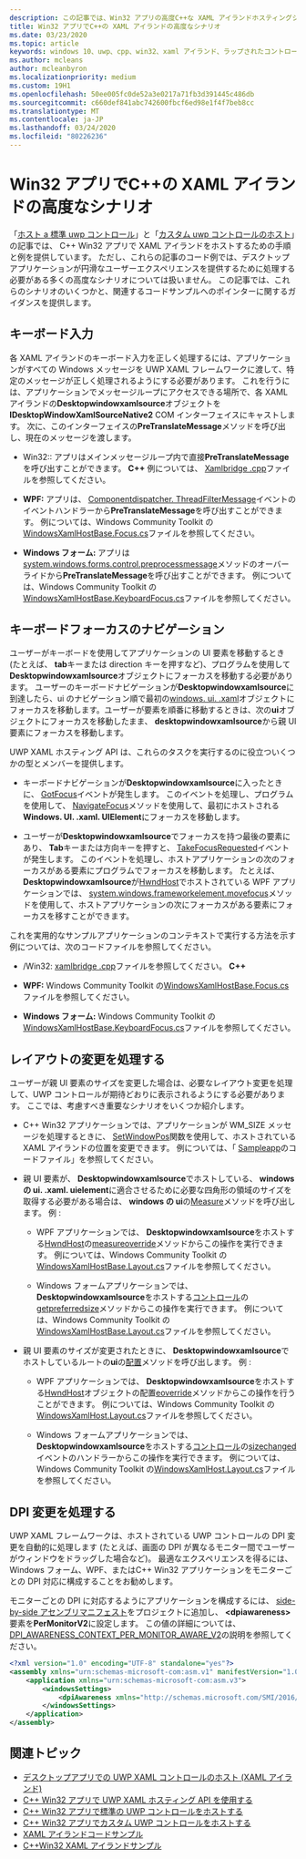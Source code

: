 ```yaml
---
description: この記事では、Win32 アプリの高度C++な XAML アイランドホスティングシナリオについて説明します。
title: Win32 アプリでC++の XAML アイランドの高度なシナリオ
ms.date: 03/23/2020
ms.topic: article
keywords: windows 10、uwp、cpp、win32、xaml アイランド、ラップされたコントロール、標準コントロール
ms.author: mcleans
author: mcleanbyron
ms.localizationpriority: medium
ms.custom: 19H1
ms.openlocfilehash: 50ee005fc0de52a3e0217a71fb3d391445c486db
ms.sourcegitcommit: c660def841abc742600fbcf6ed98e1f4f7beb8cc
ms.translationtype: MT
ms.contentlocale: ja-JP
ms.lasthandoff: 03/24/2020
ms.locfileid: "80226236"
---
```

# <a name="advanced-scenarios-for-xaml-islands-in-c-win32-apps"></a>Win32 アプリでC++の XAML アイランドの高度なシナリオ

「[ホスト a 標準 uwp コントロール](host-standard-control-with-xaml-islands-cpp.md)」と「[カスタム uwp コントロールのホスト](host-custom-control-with-xaml-islands-cpp.md)」の記事では、 C++ Win32 アプリで XAML アイランドをホストするための手順と例を提供しています。 ただし、これらの記事のコード例では、デスクトップアプリケーションが円滑なユーザーエクスペリエンスを提供するために処理する必要がある多くの高度なシナリオについては扱いません。 この記事では、これらのシナリオのいくつかと、関連するコードサンプルへのポインターに関するガイダンスを提供します。

## <a name="keyboard-input"></a>キーボード入力

各 XAML アイランドのキーボード入力を正しく処理するには、アプリケーションがすべての Windows メッセージを UWP XAML フレームワークに渡して、特定のメッセージが正しく処理されるようにする必要があります。 これを行うには、アプリケーションでメッセージループにアクセスできる場所で、各 XAML アイランドの**Desktopwindowxamlsource**オブジェクトを**IDesktopWindowXamlSourceNative2** COM インターフェイスにキャストします。 次に、このインターフェイスの**PreTranslateMessage**メソッドを呼び出し、現在のメッセージを渡します。

  * Win32:: アプリはメインメッセージループ内で直接**PreTranslateMessage**を呼び出すことができます。 **C++** 例については、 [Xamlbridge .cpp](https://github.com/microsoft/Xaml-Islands-Samples/blob/master/Samples/Win32/SampleCppApp/XamlBridge.cpp#L16)ファイルを参照してください。

  * **WPF:** アプリは、 [Componentdispatcher. ThreadFilterMessage](https://docs.microsoft.com/dotnet/api/system.windows.interop.componentdispatcher.threadfiltermessage)イベントのイベントハンドラーから**PreTranslateMessage**を呼び出すことができます。 例については、Windows Community Toolkit の[WindowsXamlHostBase.Focus.cs](https://github.com/windows-toolkit/Microsoft.Toolkit.Win32/blob/master/Microsoft.Toolkit.Wpf.UI.XamlHost/WindowsXamlHostBase.Focus.cs#L177)ファイルを参照してください。

  * **Windows フォーム:** アプリは[system.windows.forms.control.preprocessmessage](https://docs.microsoft.com/dotnet/api/system.windows.forms.control.preprocessmessage)メソッドのオーバーライドから**PreTranslateMessage**を呼び出すことができます。 例については、Windows Community Toolkit の[WindowsXamlHostBase.KeyboardFocus.cs](https://github.com/windows-toolkit/Microsoft.Toolkit.Win32/blob/master/Microsoft.Toolkit.Forms.UI.XamlHost/WindowsXamlHostBase.KeyboardFocus.cs#L100)ファイルを参照してください。

## <a name="keyboard-focus-navigation"></a>キーボードフォーカスのナビゲーション

ユーザーがキーボードを使用してアプリケーションの UI 要素を移動するとき (たとえば、 **tab**キーまたは direction キーを押すなど)、プログラムを使用して**Desktopwindowxamlsource**オブジェクトにフォーカスを移動する必要があります。 ユーザーのキーボードナビゲーションが**Desktopwindowxamlsource**に到達したら、ui のナビゲーション順で最初の[windows. ui. .xaml](https://docs.microsoft.com/uwp/api/windows.ui.xaml.uielement)オブジェクトにフォーカスを移動します。ユーザーが要素を順番に移動するときは、次の**ui**オブジェクトにフォーカスを移動したまま、 **desktopwindowxamlsource**から親 UI 要素にフォーカスを移動します。  

UWP XAML ホスティング API は、これらのタスクを実行するのに役立ついくつかの型とメンバーを提供します。

* キーボードナビゲーションが**Desktopwindowxamlsource**に入ったときに、 [GotFocus](https://docs.microsoft.com/uwp/api/windows.ui.xaml.hosting.desktopwindowxamlsource.gotfocus)イベントが発生します。 このイベントを処理し、プログラムを使用して、 [NavigateFocus](https://docs.microsoft.com/uwp/api/windows.ui.xaml.hosting.desktopwindowxamlsource.navigatefocus)メソッドを使用して、最初にホストされる**Windows. UI. .xaml. UIElement**にフォーカスを移動します。

* ユーザーが**Desktopwindowxamlsource**でフォーカスを持つ最後の要素にあり、 **Tab**キーまたは方向キーを押すと、 [TakeFocusRequested](https://docs.microsoft.com/uwp/api/windows.ui.xaml.hosting.desktopwindowxamlsource.takefocusrequested)イベントが発生します。 このイベントを処理し、ホストアプリケーションの次のフォーカスがある要素にプログラムでフォーカスを移動します。 たとえば、 **Desktopwindowxamlsource**が[HwndHost](https://docs.microsoft.com/dotnet/api/system.windows.interop.hwndhost)でホストされている WPF アプリケーションでは、 [system.windows.frameworkelement.movefocus](https://docs.microsoft.com/dotnet/api/system.windows.frameworkelement.movefocus)メソッドを使用して、ホストアプリケーションの次にフォーカスがある要素にフォーカスを移すことができます。

これを実用的なサンプルアプリケーションのコンテキストで実行する方法を示す例については、次のコードファイルを参照してください。

  * /Win32: [xamlbridge .cpp](https://github.com/microsoft/Xaml-Islands-Samples/blob/master/Samples/Win32/SampleCppApp/XamlBridge.cpp)ファイルを参照してください。  **C++**

  * **WPF:** Windows Community Toolkit の[WindowsXamlHostBase.Focus.cs](https://github.com/windows-toolkit/Microsoft.Toolkit.Win32/blob/master/Microsoft.Toolkit.Wpf.UI.XamlHost/WindowsXamlHostBase.Focus.cs)ファイルを参照してください。  

  * **Windows フォーム:** Windows Community Toolkit の[WindowsXamlHostBase.KeyboardFocus.cs](https://github.com/windows-toolkit/Microsoft.Toolkit.Win32/blob/master/Microsoft.Toolkit.Forms.UI.XamlHost/WindowsXamlHostBase.KeyboardFocus.cs)ファイルを参照してください。

## <a name="handle-layout-changes"></a>レイアウトの変更を処理する

ユーザーが親 UI 要素のサイズを変更した場合は、必要なレイアウト変更を処理して、UWP コントロールが期待どおりに表示されるようにする必要があります。 ここでは、考慮すべき重要なシナリオをいくつか紹介します。

* C++ Win32 アプリケーションでは、アプリケーションが WM_SIZE メッセージを処理するときに、 [SetWindowPos](https://docs.microsoft.com/windows/desktop/api/winuser/nf-winuser-setwindowpos)関数を使用して、ホストされている XAML アイランドの位置を変更できます。 例については、「 [Sampleapp](https://github.com/microsoft/Xaml-Islands-Samples/blob/master/Samples/Win32/SampleCppApp/SampleApp.cpp#L170)のコードファイル」を参照してください。

* 親 UI 要素が、 **Desktopwindowxamlsource**でホストしている、 **windows の ui. .xaml. uielement**に適合させるために必要な四角形の領域のサイズを取得する必要がある場合は、 **windows の ui**の[Measure](https://docs.microsoft.com/uwp/api/windows.ui.xaml.uielement.measure)メソッドを呼び出します。 例 :

    * WPF アプリケーションでは、 **Desktopwindowxamlsource**をホストする[HwndHost](https://docs.microsoft.com/dotnet/api/system.windows.interop.hwndhost)の[measureoverride](https://docs.microsoft.com/dotnet/api/system.windows.frameworkelement.measureoverride)メソッドからこの操作を実行できます。 例については、Windows Community Toolkit の[WindowsXamlHostBase.Layout.cs](https://github.com/windows-toolkit/Microsoft.Toolkit.Win32/blob/master/Microsoft.Toolkit.Wpf.UI.XamlHost/WindowsXamlHostBase.Layout.cs)ファイルを参照してください。

    * Windows フォームアプリケーションでは、 **Desktopwindowxamlsource**をホストする[コントロール](https://docs.microsoft.com/dotnet/api/system.windows.forms.control)の[getpreferredsize](https://docs.microsoft.com/dotnet/api/system.windows.forms.control.getpreferredsize)メソッドからこの操作を実行できます。 例については、Windows Community Toolkit の[WindowsXamlHostBase.Layout.cs](https://github.com/windows-toolkit/Microsoft.Toolkit.Win32/blob/master/Microsoft.Toolkit.Forms.UI.XamlHost/WindowsXamlHostBase.Layout.cs)ファイルを参照してください。

* 親 UI 要素のサイズが変更されたときに、 **Desktopwindowxamlsource**でホストしているルートの**ui**の[配置](https://docs.microsoft.com/uwp/api/windows.ui.xaml.uielement.arrange)メソッドを呼び出します。 例 :

    * WPF アプリケーションでは、 **Desktopwindowxamlsource**をホストする[HwndHost](https://docs.microsoft.com/dotnet/api/system.windows.interop.hwndhost)オブジェクトの配置[eoverride](https://docs.microsoft.com/dotnet/api/system.windows.frameworkelement.arrangeoverride)メソッドからこの操作を行うことができます。 例については、Windows Community Toolkit の[WindowsXamlHost.Layout.cs](https://github.com/windows-toolkit/Microsoft.Toolkit.Win32/blob/master/Microsoft.Toolkit.Wpf.UI.XamlHost/WindowsXamlHostBase.Layout.cs)ファイルを参照してください。

    * Windows フォームアプリケーションでは、 **Desktopwindowxamlsource**をホストする[コントロール](https://docs.microsoft.com/dotnet/api/system.windows.forms.control)の[sizechanged](https://docs.microsoft.com/dotnet/api/system.windows.forms.control.sizechanged)イベントのハンドラーからこの操作を実行できます。 例については、Windows Community Toolkit の[WindowsXamlHost.Layout.cs](https://github.com/windows-toolkit/Microsoft.Toolkit.Win32/blob/master/Microsoft.Toolkit.Forms.UI.XamlHost/WindowsXamlHostBase.Layout.cs)ファイルを参照してください。

## <a name="handle-dpi-changes"></a>DPI 変更を処理する

UWP XAML フレームワークは、ホストされている UWP コントロールの DPI 変更を自動的に処理します (たとえば、画面の DPI が異なるモニター間でユーザーがウィンドウをドラッグした場合など)。 最適なエクスペリエンスを得るには、Windows フォーム、WPF、またはC++ Win32 アプリケーションをモニターごとの DPI 対応に構成することをお勧めします。

モニターごとの DPI に対応するようにアプリケーションを構成するには、 [side-by-side アセンブリマニフェスト](https://docs.microsoft.com/windows/desktop/SbsCs/application-manifests)をプロジェクトに追加し、 **\<dpiawareness\>** 要素を**PerMonitorV2**に設定します。 この値の詳細については、 [DPI_AWARENESS_CONTEXT_PER_MONITOR_AWARE_V2](https://docs.microsoft.com/windows/desktop/hidpi/dpi-awareness-context)の説明を参照してください。

```xml
<?xml version="1.0" encoding="UTF-8" standalone="yes"?>
<assembly xmlns="urn:schemas-microsoft-com:asm.v1" manifestVersion="1.0">
    <application xmlns="urn:schemas-microsoft-com:asm.v3">
        <windowsSettings>
            <dpiAwareness xmlns="http://schemas.microsoft.com/SMI/2016/WindowsSettings">PerMonitorV2</dpiAwareness>
        </windowsSettings>
    </application>
</assembly>
```

## <a name="related-topics"></a>関連トピック

* [デスクトップアプリでの UWP XAML コントロールのホスト (XAML アイランド)](xaml-islands.md)
* [C++ Win32 アプリで UWP XAML ホスティング API を使用する](using-the-xaml-hosting-api.md)
* [C++ Win32 アプリで標準の UWP コントロールをホストする](host-standard-control-with-xaml-islands-cpp.md)
* [C++ Win32 アプリでカスタム UWP コントロールをホストする](host-custom-control-with-xaml-islands-cpp.md)
* [XAML アイランドコードサンプル](https://github.com/microsoft/Xaml-Islands-Samples)
* [C++Win32 XAML アイランドサンプル](https://github.com/microsoft/Xaml-Islands-Samples/tree/master/Samples/Win32/SampleCppApp)
